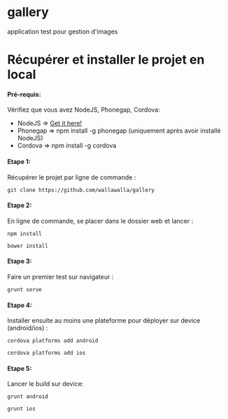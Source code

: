 gallery
=======

application test pour gestion d'images



Récupérer et installer le projet en local
=========================================

#### Pré-requis:
Vérifiez que vous avez NodeJS, Phonegap, Cordova:
* NodeJS => [Get it here!](http://nodejs.org/)
* Phonegap => npm install -g phonegap (uniquement après avoir installé NodeJS)
* Cordova => npm install -g cordova

#### Etape 1:
Récupérer le projet par ligne de commande :

    git clone https://github.com/wallawalla/gallery

#### Etape 2:
En ligne de commande, se placer dans le dossier web et lancer :

    npm install

    bower install

#### Etape 3:
Faire un premier test sur navigateur :

    grunt serve

#### Etape 4:
Installer ensuite au moins une plateforme pour déployer sur device (android/ios) :

    cordova platforms add android

    cordova platforms add ios

#### Etape 5:
Lancer le build sur device:

    grunt android

    grunt ios